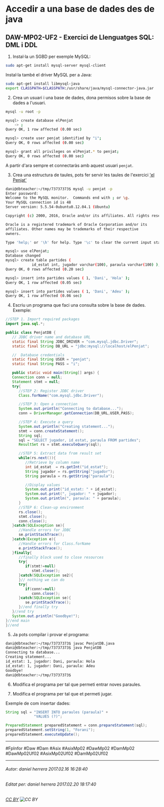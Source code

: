 # Accedir a una base de dades des de java
## DAW-MP02-UF2 - Exercici de Llenguatges SQL: DML i DDL
1) Instal·la un SGBD per exemple MySQL:

```bash
sudo apt-get install mysql-server mysql-client
```

Instal·la també el driver MySQL per a Java:

```bash
sudo apt-get install libmysql-java
export CLASSPATH=$CLASSPATH:/usr/share/java/mysql-connector-java.jar

```
2) Crea un usuari i una base de dades, dona permisos sobre la base de dades a l'usuari. 



```bash
mysql -u root -p

mysql> create database elPenjat
    -> ;
Query OK, 1 row affected (0.00 sec)

mysql> create user penjat identified by "i";
Query OK, 0 rows affected (0.00 sec)

mysql> grant all privileges on elPenjat.* to penjat;
Query OK, 0 rows affected (0.00 sec)
```


A partir d'ara sempre et connectaràs amb aquest usuari `penjat`. 

3) Crea una estructura de taules, pots fer servir les taules de l'exercici ['el Penjat'](/DAW/DAW-MP02/DAW-MP02-UF2/el-penjat-cdm-ldm-selects-ddl/readme.md)


```bash
dani@dbteacher:~/tmp/73737373$ mysql -u penjat -p
Enter password: 
Welcome to the MySQL monitor.  Commands end with ; or \g.
Your MySQL connection id is 48
Server version: 5.5.54-0ubuntu0.12.04.1 (Ubuntu)

Copyright (c) 2000, 2016, Oracle and/or its affiliates. All rights reserved.

Oracle is a registered trademark of Oracle Corporation and/or its
affiliates. Other names may be trademarks of their respective
owners.

Type 'help;' or '\h' for help. Type '\c' to clear the current input statement.

mysql> use elPenjat;
Database changed
mysql> create table partides ( 
            id_estat int, jugador varchar(100), paraula varchar(100) );
Query OK, 0 rows affected (0.20 sec)

mysql> insert into partides values ( 1, 'Dani', 'Hola' );
Query OK, 1 row affected (0.05 sec)

mysql> insert into partides values ( 1, 'Dani', 'Adeu' );
Query OK, 1 row affected (0.06 sec)
```

4) Escriu un programa que faci una consulta sobre la base de dades. Exemple:

```java
//STEP 1. Import required packages
import java.sql.*;

public class PenjatDB {
   // JDBC driver name and database URL
   static final String JDBC_DRIVER = "com.mysql.jdbc.Driver";
   static final String DB_URL = "jdbc:mysql://localhost/elPenjat";

   //  Database credentials
   static final String USER = "penjat";
   static final String PASS = "i";

   public static void main(String[] args) {
   Connection conn = null;
   Statement stmt = null;
   try{
      //STEP 2: Register JDBC driver
      Class.forName("com.mysql.jdbc.Driver");

      //STEP 3: Open a connection
      System.out.println("Connecting to database...");
      conn = DriverManager.getConnection(DB_URL,USER,PASS);

      //STEP 4: Execute a query
      System.out.println("Creating statement...");
      stmt = conn.createStatement();
      String sql;
      sql = "SELECT jugador, id_estat, paraula FROM partides";
      ResultSet rs = stmt.executeQuery(sql);

      //STEP 5: Extract data from result set
      while(rs.next()){
         //Retrieve by column name
         int id_estat  = rs.getInt("id_estat");
         String jugador = rs.getString("jugador");
         String paraula = rs.getString("paraula");

         //Display values
         System.out.print("id_estat: " + id_estat);
         System.out.print(", jugador: " + jugador);
         System.out.println(", paraula: " + paraula);
      }
      //STEP 6: Clean-up environment
      rs.close();
      stmt.close();
      conn.close();
   }catch(SQLException se){
      //Handle errors for JDBC
      se.printStackTrace();
   }catch(Exception e){
      //Handle errors for Class.forName
      e.printStackTrace();
   }finally{
      //finally block used to close resources
      try{
         if(stmt!=null)
            stmt.close();
      }catch(SQLException se2){
      }// nothing we can do
      try{
         if(conn!=null)
            conn.close();
      }catch(SQLException se){
         se.printStackTrace();
      }//end finally try
   }//end try
   System.out.println("Goodbye!");
}//end main
}//end 
```


5) Ja pots compilar i provar el programa:

```bash
dani@dbteacher:~/tmp/73737373$ javac PenjatDB.java
dani@dbteacher:~/tmp/73737373$ java PenjatDB 
Connecting to database...
Creating statement...
id_estat: 1, jugador: Dani, paraula: Hola
id_estat: 1, jugador: Dani, paraula: Adeu
Goodbye!
dani@dbteacher:~/tmp/73737373$ 
```

6) Modifica el programa per tal que permeti entrar noves paraules.

7) Modifica el programa per tal que et permeti jugar.

Exemple de com insertar dades:

```java
String sql = "INSERT INTO paraules (paraula)" +
             "VALUES (?)";

PreparedStatement preparedStatement = conn.prepareStatement(sql);
preparedStatement.setString(1, "Forani");
preparedStatement.executeUpdate();
```

---

#FpInfor #Daw #Dam #Asix #AsixMp02 #DawMp02 #DamMp02 #DawMp02Uf02 #AsixMp02Uf02 #DamMp02Uf02

---

###### Autor: daniel herrera 2017.02.16 16:28:40
###### Editat per: daniel herrera 2017.02.20 18:17:40
###### [CC BY](https://creativecommons.org/licenses/by/4.0/) ![CC BY](https://licensebuttons.net/l/by/3.0/80x15.png)
